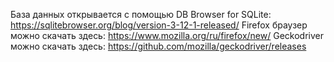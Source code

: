 База данных открывается с помощью DB Browser for SQLite: https://sqlitebrowser.org/blog/version-3-12-1-released/
Firefox браузер можно скачать здесь: https://www.mozilla.org/ru/firefox/new/
Geckodriver можно скачать здесь: https://github.com/mozilla/geckodriver/releases
